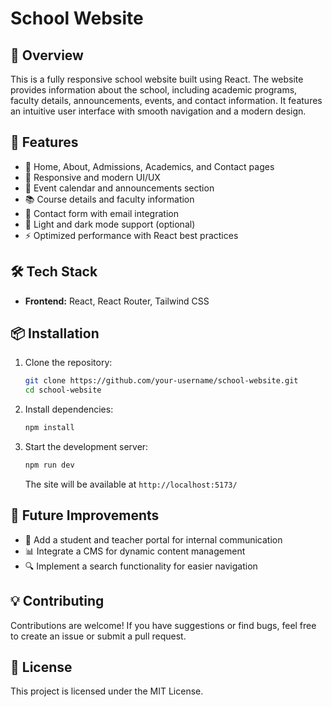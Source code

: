 # School Website

## 📌 Overview

This is a fully responsive school website built using React. The website provides information about the school, including academic programs, faculty details, announcements, events, and contact information. It features an intuitive user interface with smooth navigation and a modern design.

## 🚀 Features

- 📖 Home, About, Admissions, Academics, and Contact pages
- 🎨 Responsive and modern UI/UX
- 📅 Event calendar and announcements section
- 📚 Course details and faculty information
- 📧 Contact form with email integration
- 🌙 Light and dark mode support (optional)
- ⚡ Optimized performance with React best practices

## 🛠️ Tech Stack

- **Frontend:** React, React Router, Tailwind CSS

## 📦 Installation

1. Clone the repository:
   ```sh
   git clone https://github.com/your-username/school-website.git
   cd school-website
   ```
2. Install dependencies:
   ```sh
   npm install
   ```
3. Start the development server:
   ```sh
   npm run dev
   ```
   The site will be available at `http://localhost:5173/`

## 📌 Future Improvements

- 🏫 Add a student and teacher portal for internal communication
- 📊 Integrate a CMS for dynamic content management
- 🔍 Implement a search functionality for easier navigation

## 💡 Contributing

Contributions are welcome! If you have suggestions or find bugs, feel free to create an issue or submit a pull request.

## 📄 License

This project is licensed under the MIT License.
